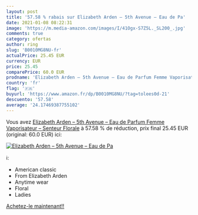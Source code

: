 ```yaml
---
layout: post
title: '57.58 % rabais sur Elizabeth Arden – 5th Avenue – Eau de Pa'
date: 2021-01-08 08:22:31
image: 'https://m.media-amazon.com/images/I/41Ogx-S7Z5L._SL200_.jpg'
comments: true
category: ofertas
author: ring
slug: 'B0010MG8NU-fr'
actualPrice: 25.45 EUR
currency: EUR
price: 25.45
comparePrice: 60.0 EUR
prodname: 'Elizabeth Arden – 5th Avenue – Eau de Parfum Femme Vaporisateur – Senteur Florale'
country: 'fr'
flag: '🇫🇷'
buyurl: 'https://www.amazon.fr/dp/B0010MG8NU/?tag=tolees0d-21'
descuento: '57.58'
average: '24.17469387755102'
---
```


Vous avez [Elizabeth Arden – 5th Avenue – Eau de Parfum Femme Vaporisateur – Senteur Florale](https://www.amazon.fr/dp/B0010MG8NU/?tag=tolees0d-21)  à  57.58 % de réduction, prix final  25.45 EUR (original: 60.0 EUR) ici:

[![Elizabeth Arden – 5th Avenue – Eau de Pa](https://m.media-amazon.com/images/I/41Ogx-S7Z5L._SL200_.jpg)](https://www.amazon.fr/dp/B0010MG8NU/?tag=tolees0d-21)

ℹ️:

- American classic
- From Elizabeth Arden
- Anytime wear
- Floral
- Ladies

[Achetez-le maintenant!!](https://www.amazon.fr/dp/B0010MG8NU/?tag=tolees0d-21)
